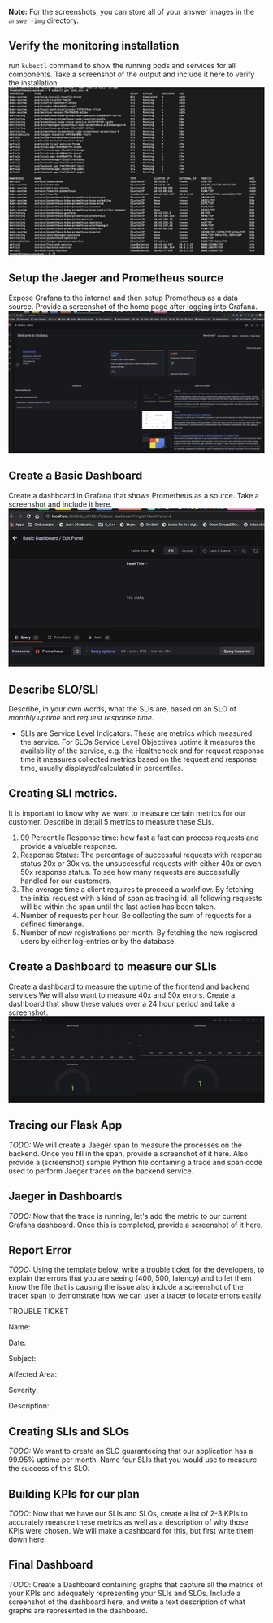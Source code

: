**Note:** For the screenshots, you can store all of your answer images in the `answer-img` directory.

## Verify the monitoring installation

run `kubectl` command to show the running pods and services for all components. Take a screenshot of the output and include it here to verify the installation
![](answer-img/verify_monitoring_installation.png)

## Setup the Jaeger and Prometheus source
Expose Grafana to the internet and then setup Prometheus as a data source. Provide a screenshot of the home page after logging into Grafana.
![](answer-img/Grafana_Home.png)
## Create a Basic Dashboard
Create a dashboard in Grafana that shows Prometheus as a source. Take a screenshot and include it here.
![](answer-img/Basic_Dashboard_Prometheus_datasource.png)
## Describe SLO/SLI
Describe, in your own words, what the SLIs are, based on an SLO of *monthly uptime* and *request response time*.
* SLIs are Service Level Indicators. These are metrics which measured the service. For SLOs Service Level Objectives uptime it measures the availability of the service, e.g. the Healthcheck and for request response time it measures collected metrics based on the request and response time, usually displayed/calculated in percentiles.

## Creating SLI metrics.
It is important to know why we want to measure certain metrics for our customer. Describe in detail 5 metrics to measure these SLIs. 
1. 99 Percentile Response time: how fast a fast can process requests and provide a valuable response.
2. Response Status: The percentage of successful requests with response status 20x or 30x  vs. the unsuccessful requests with either 40x or even 50x response status. To see how many requests are successfully handled for our customers.
3. The average time a client requires to proceed a workflow. By fetching the initial request with a kind of span as tracing id. all following requests will be within the span until the last action has been taken.
4. Number of requests per hour. Be collecting the sum of requests for a defined timerange.
5. Number of new registrations per month. By fetching the new regisered users by either log-entries or by the database.
 
## Create a Dashboard to measure our SLIs
Create a dashboard to measure the uptime of the frontend and backend services We will also want to measure 40x and 50x errors. Create a dashboard that show these values over a 24 hour period and take a screenshot.
![](answer-img/SLI_Dashboard.png)
## Tracing our Flask App
*TODO:*  We will create a Jaeger span to measure the processes on the backend. Once you fill in the span, provide a screenshot of it here. Also provide a (screenshot) sample Python file containing a trace and span code used to perform Jaeger traces on the backend service.

## Jaeger in Dashboards
*TODO:* Now that the trace is running, let's add the metric to our current Grafana dashboard. Once this is completed, provide a screenshot of it here.

## Report Error
*TODO:* Using the template below, write a trouble ticket for the developers, to explain the errors that you are seeing (400, 500, latency) and to let them know the file that is causing the issue also include a screenshot of the tracer span to demonstrate how we can user a tracer to locate errors easily.

TROUBLE TICKET

Name:

Date:

Subject:

Affected Area:

Severity:

Description:


## Creating SLIs and SLOs
*TODO:* We want to create an SLO guaranteeing that our application has a 99.95% uptime per month. Name four SLIs that you would use to measure the success of this SLO.

## Building KPIs for our plan
*TODO*: Now that we have our SLIs and SLOs, create a list of 2-3 KPIs to accurately measure these metrics as well as a description of why those KPIs were chosen. We will make a dashboard for this, but first write them down here.

## Final Dashboard
*TODO*: Create a Dashboard containing graphs that capture all the metrics of your KPIs and adequately representing your SLIs and SLOs. Include a screenshot of the dashboard here, and write a text description of what graphs are represented in the dashboard.  
